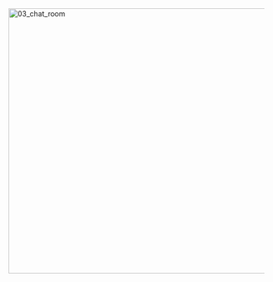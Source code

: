 <img width="522" alt="03_chat_room" src="https://github.com/ysolarh/OZ_class_backend/assets/109467066/299fb6b4-4d83-49b0-a4bc-910fe0cf60f6">